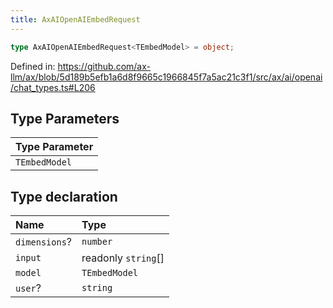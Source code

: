```yaml
---
title: AxAIOpenAIEmbedRequest
---
```


```ts
type AxAIOpenAIEmbedRequest<TEmbedModel> = object;
```

Defined in: https://github.com/ax-llm/ax/blob/5d189b5efb1a6d8f9665c1966845f7a5ac21c3f1/src/ax/ai/openai/chat_types.ts#L206

## Type Parameters

| Type Parameter |
| :------ |
| `TEmbedModel` |

## Type declaration

| Name | Type |
| :------ | :------ |
| <a id="dimensions"></a> `dimensions`? | `number` |
| <a id="input"></a> `input` | readonly `string`[] |
| <a id="model"></a> `model` | `TEmbedModel` |
| <a id="user"></a> `user`? | `string` |

